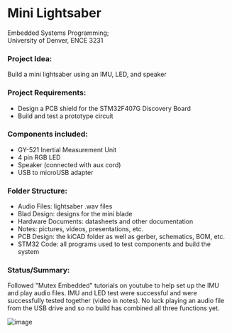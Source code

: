 # Mini Lightsaber
Embedded Systems Programming;  
University of Denver, ENCE 3231

### Project Idea: 
Build a mini lightsaber using an IMU, LED, and speaker

### Project Requirements: 
- Design a PCB shield for the STM32F407G Discovery Board 
- Build and test a prototype circuit

### Components included: 
- GY-521 Inertial Measurement Unit
- 4 pin RGB LED
- Speaker (connected with aux cord) 
- USB to microUSB adapter

### Folder Structure: 
- Audio Files: lightsaber .wav files 
- Blad Design: designs for the mini blade 
- Hardware Documents: datasheets and other documentation 
- Notes: pictures, videos, presentations, etc. 
- PCB Design: the kiCAD folder as well as gerber, schematics, BOM, etc. 
- STM32 Code: all programs used to test components and build the system 

### Status/Summary:   
Followed "Mutex Embedded" tutorials on youtube to help set up the IMU and play audio files.
IMU and LED test were successful and were successfully tested together (video in notes).
No luck playing an audio file from the USB drive and so no build has combined all three functions yet.

![image](https://github.com/zbayler/ENCE_3221_Class2023/assets/130094926/2c3f363a-7b69-49ff-ab18-70b6b429e39c)
